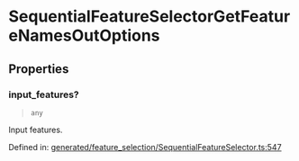 # SequentialFeatureSelectorGetFeatureNamesOutOptions

## Properties

### input\_features?

> `any`

Input features.

Defined in:  [generated/feature\_selection/SequentialFeatureSelector.ts:547](https://github.com/transitive-bullshit/scikit-learn-ts/blob/b59c1ff/packages/sklearn/src/generated/feature_selection/SequentialFeatureSelector.ts#L547)
